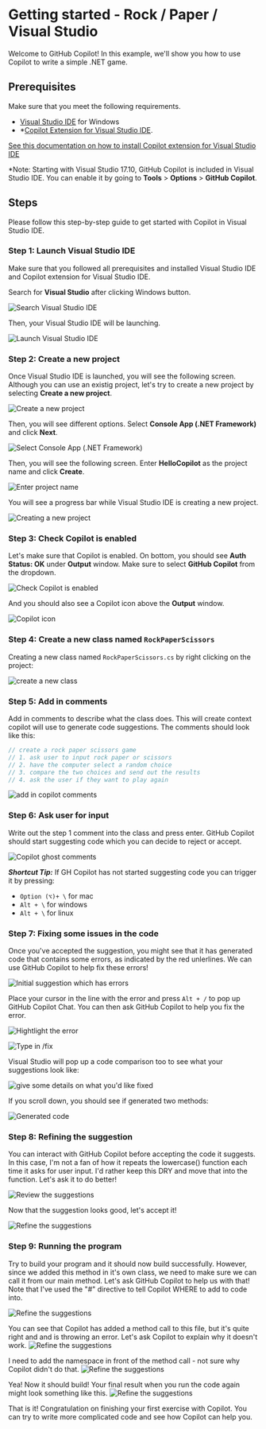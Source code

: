 # Getting started - Rock / Paper / Visual Studio

Welcome to GitHub Copilot! In this example, we'll show you how to use Copilot to write a simple .NET game.

## Prerequisites

Make sure that you meet the following requirements.

- [Visual Studio IDE](https://visualstudio.microsoft.com/downloads/) for Windows
- *[Copilot Extension for Visual Studio IDE](https://marketplace.visualstudio.com/items?itemName=GitHub.copilot). 

[See this documentation on how to install Copilot extension for Visual Studio IDE](../CopilotExtensionVS)

*Note: Starting with Visual Studio 17.10, GitHub Copilot is included in Visual Studio IDE. You can enable it by going to **Tools** > **Options** > **GitHub Copilot**.

## Steps

Please follow this step-by-step guide to get started with Copilot in Visual Studio IDE.

### Step 1: Launch Visual Studio IDE

Make sure that you followed all prerequisites and installed Visual Studio IDE and Copilot extension for Visual Studio IDE.

Search for **Visual Studio** after clicking Windows button.

![Search Visual Studio IDE](./images/0_SearchVS.jpg)

Then, your Visual Studio IDE will be launching.

![Launch Visual Studio IDE](./images/1_VSLaunching.jpg)

### Step 2: Create a new project

Once Visual Studio IDE is launched, you will see the following screen. Although you can use an existig project, let's try to create a new project by selecting **Create a new project**.

![Create a new project](./images/2_CreateProject.jpg)

Then, you will see different options. Select **Console App (.NET Framework)** and click **Next**.

![Select Console App (.NET Framework)](./images/3_ConsoleApp.jpg)

Then, you will see the following screen. Enter **HelloCopilot** as the project name and click **Create**.

![Enter project name](./images/4_ProjectName.jpg)

You will see a progress bar while Visual Studio IDE is creating a new project.

![Creating a new project](./images/5_CreateProject.jpg)

### Step 3: Check Copilot is enabled

Let's make sure that Copilot is enabled. On bottom, you should see **Auth Status: OK** under **Output** window. Make sure to select **GitHub Copilot** from the dropdown.

![Check Copilot is enabled](./images/6_VSCodeStatus.jpg)

And you should also see a Copilot icon above the **Output** window.

![Copilot icon](./images/7_CopilotLogo.jpg)

### Step 4: Create a new class named `RockPaperScissors`

Creating a new class named `RockPaperScissors.cs` by right clicking on the project:

![create a new class](images/RPS_010.png)

### Step 5: Add in comments

Add in comments to describe what the class does. This will create context copilot will use to generate code suggestions. The comments should look like this:

```c#
// create a rock paper scissors game
// 1. ask user to input rock paper or scissors
// 2. have the computer select a random choice
// 3. compare the two choices and send out the results
// 4. ask the user if they want to play again
```

![add in copilot comments](images/rps_020.png)

### Step 6: Ask user for input

Write out the step 1 comment into the class and press enter. GitHub Copilot should start suggesting code which you can decide to reject or accept.

![Copilot ghost comments](images/rps_030.png)

**_Shortcut Tip:_** If GH Copilot has not started suggesting code you can trigger it by pressing:

- `Option (⌥)+ \` for mac
- `Alt + \` for windows
- `Alt + \` for linux

### Step 7: Fixing some issues in the code

Once you've accepted the suggestion, you might see that it has generated code that contains some errors, as indicated by the red unlerlines. We can use GitHub Copilot to help fix these errors!

![Initial suggestion which has errors](images/rps_040.png)

Place your cursor in the line with the error and press `Alt + /` to pop up GitHub Copilot Chat. You can then ask GitHub Copilot to help you fix the error.

![Hightlight the error](images/rps_050.png)

![Type in /fix](images/rps_060.png)

Visual Studio will pop up a code comparison too to see what your suggestions look like:

![give some details on what you'd like fixed](images/rps_070.png)

If you scroll down, you should see if generated two methods:

![Generated code](images/rps_080.png)

### Step 8: Refining the suggestion

You can interact with GitHub Copilot before accepting the code it suggests. In this case, I'm not a fan of how it repeats the lowercase() function each time it asks for user input. I'd rather keep this DRY and move that into the function. Let's ask it to do better!

![Review the suggestions](images/rps_090.png)

Now that the suggestion looks good, let's accept it!

![Refine the suggestions](images/rps_100.png)


### Step 9: Running the program

Try to build your program and it should now build successfully.  However, since we added this method in it's own class, we need to make sure we can call it from our main method.  Let's ask GitHub Copilot to help us with that!  Note that I've used the "#" directive to tell Copilot WHERE to add to code into.

![Refine the suggestions](images/rps_110.png)

You can see that Copilot has added a method call to this file, but it's quite right and and is throwing an error.  Let's ask Copilot to explain why it doesn't work.
![Refine the suggestions](images/rps_120.png)

 I need to add the namespace in front of the method call - not sure why Copilot didn't do that.
![Refine the suggestions](images/rps_130.png)

Yea!  Now it should build!  Your final result when you run the code again might look something like this.
![Refine the suggestions](images/rps_140.png)

That is it! Congratulation on finishing your first exercise with Copilot. You can try to write more complicated code and see how Copilot can help you.
